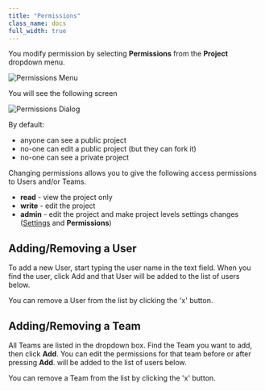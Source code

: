 ```yaml
---
title: "Permissions"
class_name: docs
full_width: true
---
```


You modify permission by selecting **Permissions** from the **Project** dropdown menu.

![Permissions Menu](docs/permissions-menu.png)

You will see the following screen

![Permissions Dialog](docs/permissions-dlg.png)

By default:

- anyone can see a public project
- no-one can edit a public project (but they can fork it)
- no-one can see a private project

Changing permissions allows you to give the following access permissions to Users and/or Teams.

- **read** - view the project only
- **write** - edit the project
- **admin** - edit the project and make project levels settings changes ([Settings](/docs/ide-settings)  and **Permissions**)

## Adding/Removing a User
To add a new User, start typing the user name in the text field. When you find the user, click Add and that User will be added to the list of users below.

You can remove a User from the list by clicking the 'x' button.

## Adding/Removing a Team
All Teams are listed in the dropdown box. Find the Team you want to add, then click **Add**. You can edit the permissions for that team before or after pressing **Add**. will be added to the list of users below.

You can remove a Team from the list by clicking the 'x' button.

